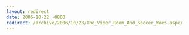 ```yaml
---
layout: redirect
date: 2006-10-22 -0800
redirect: /archive/2006/10/23/The_Viper_Room_And_Soccer_Woes.aspx/
---
```

